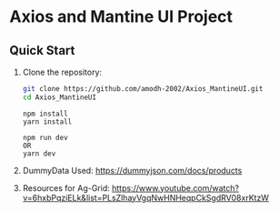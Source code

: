 # Axios and Mantine UI Project

## Quick Start

1. Clone the repository:

   ```bash
   git clone https://github.com/amodh-2002/Axios_MantineUI.git
   cd Axios_MantineUI
   ```

   ```
   npm install
   yarn install
   ```

   ```
   npm run dev
   OR
   yarn dev
   ```
2. DummyData Used:
   https://dummyjson.com/docs/products
   
3. Resources for Ag-Grid:
   https://www.youtube.com/watch?v=6hxbPqziELk&list=PLsZlhayVgqNwHNHeqpCkSgdRV08xrKtzW
   
